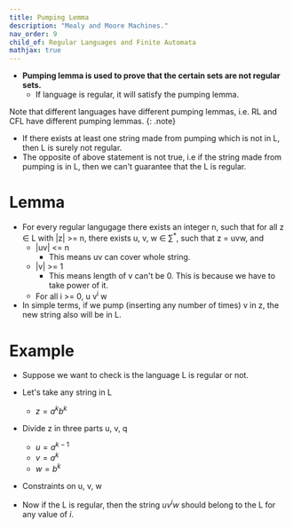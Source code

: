 ```yaml
---
title: Pumping Lemma
description: "Mealy and Moore Machines."
nav_order: 9
child_of: Regular Languages and Finite Automata
mathjax: true
---
```


- **Pumping lemma is used to prove that the certain sets are not regular sets.**
    - If language is regular, it will satisfy the pumping lemma.

Note that different languages have different pumping lemmas, i.e. RL and CFL have different pumping lemmas.
{: .note}

- If there exists at least one string made from pumping which is not in L, then L is surely not regular.
- The opposite of above statement is not true, i.e if the string made from pumping is in L, then we can't guarantee that the L is regular.

# Lemma

- For every regular langugage there exists an integer n, such that for all z ∈ L with \|z\| >= n, there exists u, v, w ∈ ∑<sup>*</sup>, such that z = uvw, and
    - \|uv\| <= n
        - This means uv can cover whole string.
    - \|v\| >= 1
        - This means length of v can't be 0. This is because we have to take power of it.
    - For all i >= 0, u v<sup>i</sup> w
- In simple terms, if we pump (inserting any number of times) v in z, the new string also will be in L.

# Example

- Suppose we want to check is the language L is regular or not.
- Let's take any string in L
    - $z = a^kb^k$ 
- Divide z in three parts u, v, q
    - $u = a^{k-1}$
    - $v = a^k$
    - $w = b^k$
- Constraints on u, v, w
    

- Now if the L is regular, then the string $uv^iw$ should belong to the L for any value of $i$.